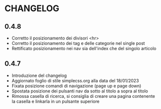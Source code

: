# CHANGELOG

## 0.4.8

- Corretto il posizionamento dei divisori &lt;hr&gt;
- Corretto il posizionamento dei tag e delle categorie nel single post
- Rettificato posizionamento nei nav sia dell'index che del singolo articolo

## 0.4.7

- Introduzione del changelog
- Aggiornato foglio di stile simplecss.org alla data del 18/01/2023
- Fixata posizione comandi di navigazione (page up e page down)
- Spostata posizione dei pulsanti nav da sotto al titolo a sopra al titolo
- Rimossa casella di ricerca, si consiglia di creare una pagina contenente la casella e linkarla in un pulsante superiore